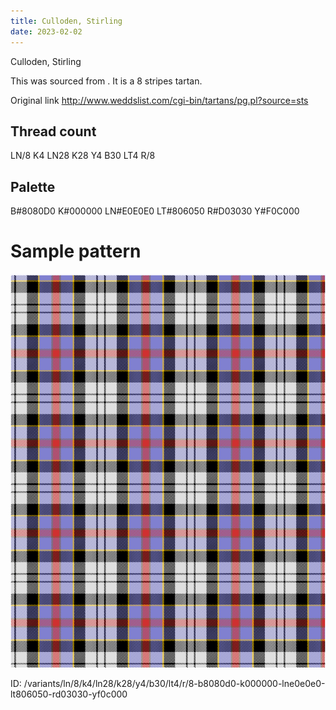 ```yaml
---
title: Culloden, Stirling
date: 2023-02-02
---
```

Culloden, Stirling

This was sourced from <no value>.  It is a 8 stripes tartan.

Original link http://www.weddslist.com/cgi-bin/tartans/pg.pl?source=sts

## Thread count
LN/8 K4 LN28 K28 Y4 B30 LT4 R/8

## Palette
B#8080D0 K#000000 LN#E0E0E0 LT#806050 R#D03030 Y#F0C000

# Sample pattern

![Tartan detail](tartan.png "LN/8 K4 LN28 K28 Y4 B30 LT4 R/8 tartan")

ID: /variants/ln/8/k4/ln28/k28/y4/b30/lt4/r/8-b8080d0-k000000-lne0e0e0-lt806050-rd03030-yf0c000